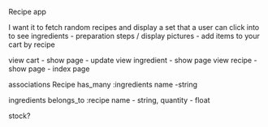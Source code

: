Recipe app

I want it to fetch random recipes and display a set that a user can click into to see ingredients - preparation steps / display pictures - add items to your cart by recipe

view cart - show page - update
view ingredient - show page
view recipe - show page - index page

associations
Recipe
has_many :ingredients
name -string


ingredients
belongs_to  :recipe
name - string, quantity - float


stock?
